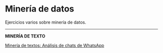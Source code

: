 # Minería de datos
Ejercicios varios sobre minería de datos. 

---
**MINERÍA DE TEXTO**

[Minería de textos: Análisis de chats de WhatsApp](texto/01/)

